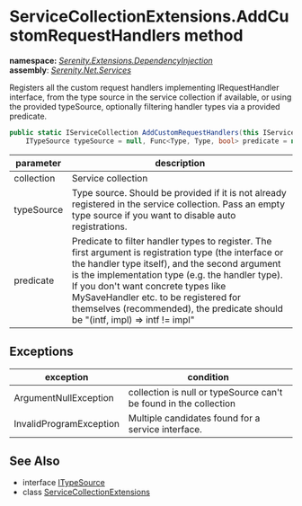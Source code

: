 # ServiceCollectionExtensions.AddCustomRequestHandlers method
**namespace:** *[Serenity.Extensions.DependencyInjection](../../README.md#serenity.extensions.dependencyinjection-namespace)*   **assembly**: *[Serenity.Net.Services](../../README.md)*

Registers all the custom request handlers implementing IRequestHandler interface, from the type source in the service collection if available, or using the provided typeSource, optionally filtering handler types via a provided predicate.

```csharp
public static IServiceCollection AddCustomRequestHandlers(this IServiceCollection collection, 
    ITypeSource typeSource = null, Func<Type, Type, bool> predicate = null)
```

| parameter | description |
| --- | --- |
| collection | Service collection |
| typeSource | Type source. Should be provided if it is not already registered in the service collection. Pass an empty type source if you want to disable auto registrations. |
| predicate | Predicate to filter handler types to register. The first argument is registration type (the interface or the handler type itself), and the second argument is the implementation type (e.g. the handler type). If you don't want concrete types like MySaveHandler etc. to be registered for themselves (recommended), the predicate should be "(intf, impl) =&gt; intf != impl" |

## Exceptions

| exception | condition |
| --- | --- |
| ArgumentNullException | collection is null or typeSource can't be found in the collection |
| InvalidProgramException | Multiple candidates found for a service interface. |

## See Also

* interface [ITypeSource](../Serenity.Net.Core/../../Serenity.Abstractions/ITypeSource.md)
* class [ServiceCollectionExtensions](../ServiceCollectionExtensions.md)